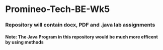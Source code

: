 # Promineo-Tech-BE-Wk5
### Repository will contain docx, PDF and .java lab assignments
#### Note: The Java Program in this repository would be much more efficent by using methods
